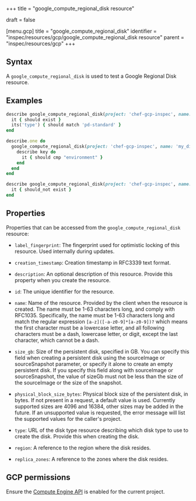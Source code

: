 +++
title = "google_compute_regional_disk resource"

draft = false


[menu.gcp]
title = "google_compute_regional_disk"
identifier = "inspec/resources/gcp/google_compute_regional_disk resource"
parent = "inspec/resources/gcp"
+++

## Syntax

A `google_compute_regional_disk` is used to test a Google Regional Disk resource.

## Examples

```ruby
describe google_compute_regional_disk(project: 'chef-gcp-inspec', name: 'my_disk', region: 'region') do
  it { should exist }
  its('type') { should match 'pd-standard' }
end

describe.one do
  google_compute_regional_disk(project: 'chef-gcp-inspec', name: 'my_disk', region: 'region').labels.each_pair do |key, value|
    describe key do
      it { should cmp "environment" }
    end
  end
end

describe google_compute_regional_disk(project: 'chef-gcp-inspec', name: 'nonexistent', region: 'region') do
  it { should_not exist }
end
```

## Properties

Properties that can be accessed from the `google_compute_regional_disk` resource:

  * `label_fingerprint`: The fingerprint used for optimistic locking of this resource.  Used internally during updates.

  * `creation_timestamp`: Creation timestamp in RFC3339 text format.

  * `description`: An optional description of this resource. Provide this property when you create the resource.

  * `id`: The unique identifier for the resource.

  * `name`: Name of the resource. Provided by the client when the resource is created. The name must be 1-63 characters long, and comply with RFC1035. Specifically, the name must be 1-63 characters long and match the regular expression `[a-z]([-a-z0-9]*[a-z0-9])?` which means the first character must be a lowercase letter, and all following characters must be a dash, lowercase letter, or digit, except the last character, which cannot be a dash.

  * `size_gb`: Size of the persistent disk, specified in GB. You can specify this field when creating a persistent disk using the sourceImage or sourceSnapshot parameter, or specify it alone to create an empty persistent disk.  If you specify this field along with sourceImage or sourceSnapshot, the value of sizeGb must not be less than the size of the sourceImage or the size of the snapshot.

  * `physical_block_size_bytes`: Physical block size of the persistent disk, in bytes. If not present in a request, a default value is used. Currently supported sizes are 4096 and 16384, other sizes may be added in the future. If an unsupported value is requested, the error message will list the supported values for the caller's project.

  * `type`: URL of the disk type resource describing which disk type to use to create the disk. Provide this when creating the disk.

  * `region`: A reference to the region where the disk resides.

  * `replica_zones`: A reference to the zones where the disk resides.


## GCP permissions

Ensure the [Compute Engine API](https://console.cloud.google.com/apis/library/compute.googleapis.com/) is enabled for the current project.

